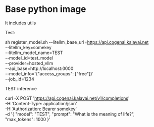 # Base python image

It includes utils

Test:

sh register_model.sh --litellm_base_url=https://api.cogenai.kalavai.net \
    --litellm_key=somekey \
    --litellm_model_name=TEST \
    --model_id=test_model \
    --provider=hosted_vllm \
    --api_base=http://localhost:0000 \
    --model_info='{"access_groups": ["free"]}' \
    --job_id=1234

TEST inference

curl -X POST 'https://api.cogenai.kalavai.net/v1/completions' \
  -H 'Content-Type: application/json' \
  -H 'Authorization: Bearer somekey' \
  -d '{
    "model": "TEST",
    "prompt": "What is the meaning of life?",
    "max_tokens": 1000
  }' 
